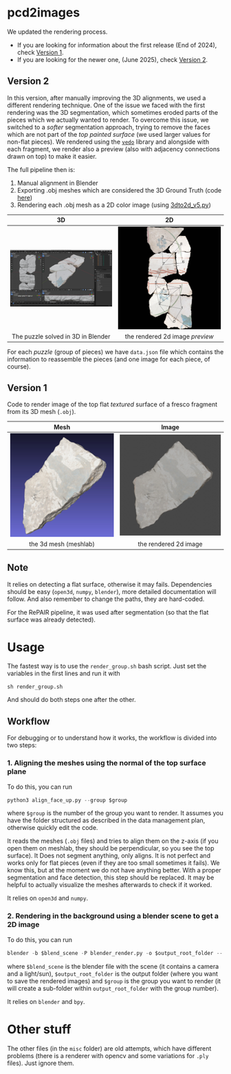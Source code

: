 # pcd2images

We updated the rendering process. 
- If you are looking for information about the first release (End of 2024), check [Version 1](https://github.com/RePAIRProject/pcd2images?tab=readme-ov-file#version-1). 
- If you are looking for the newer one, (June 2025), check [Version 2](https://github.com/RePAIRProject/pcd2images?tab=readme-ov-file#version-2).


## Version 2

In this version, after manually improving the 3D alignments, we used a different rendering technique. One of the issue we faced with the first rendering was the 3D segmentation, which sometimes eroded parts of the pieces which we actually wanted to render. 
To overcome this issue, we switched to a *softer* segmentation approach, trying to remove the faces which are not part of the *top painted surface* (we used larger values for non-flat pieces).
We rendered using the [`vedo`](https://vedo.embl.es/) library and alongside with each fragment, we render also a preview (also with adjacency connections drawn on top) to make it easier. 

The full pipeline then is:
1. Manual alignment in Blender 
2. Exporting .obj meshes which are considered the 3D Ground Truth (code [here](https://github.com/RePAIRProject/repair_ground_truth))
3. Rendering each .obj mesh as a 2D color image (using [3dto2d_v5.py](https://github.com/RePAIRProject/pcd2images/blob/main/3dto2d_v5.py))

| 3D | 2D |
|:----:|:-----:|
|![3d mesh](imgs/v2/blender.jpg)|![rendered 2d image](imgs/v2/adjacency_preview.jpg)|
| The puzzle solved in 3D in Blender | the rendered 2d image *preview* |

For each *puzzle* (group of pieces) we have `data.json` file which contains the information to reassemble the pieces (and one image for each piece, of course).

## Version 1
Code to render image of the top flat *textured* surface of a fresco fragment from its 3D mesh (`.obj`). 

| Mesh | Image |
|:----:|:-----:|
|![3d mesh](imgs/mesh.jpg)|![rendered 2d image](imgs/example_rendered.jpg)|
| the 3d mesh (meshlab) | the rendered 2d image |

## Note
It relies on detecting a flat surface, otherwise it may fails. 
Dependencies should be easy (`open3d`, `numpy`, `blender`), more detailed documentation will follow.
And also remember to change the paths, they are hard-coded.

For the RePAIR pipeline, it was used after segmentation (so that the flat surface was already detected).

# Usage 
The fastest way is to use the `render_group.sh` bash script.
Just set the variables in the first lines and run it with 
```
sh render_group.sh
```
And should do both steps one after the other.

## Workflow
For debugging or to understand how it works, the workflow is divided into two steps:

### 1. Aligning the meshes using the normal of the top surface plane
To do this, you can run 
```python
python3 align_face_up.py --group $group
```
where `$group` is the number of the group you want to render. It assumes you have the folder structured as described in the data management plan, otherwise quickly edit the code.

It reads the meshes (`.obj` files) and tries to align them on the z-axis (if you open them on meshlab, they should be perpendicular, so you see the top surface). 
It Does not segment anything, only aligns. It is not perfect and works only for flat pieces (even if they are too small sometimes it fails).
We know this, but at the moment we do not have anything better. With a proper segmentation and face detection, this step should be replaced.
It may be helpful to actually visualize the meshes afterwards to check if it worked.

It relies on `open3d` and `numpy`.

### 2. Rendering in the background using a blender scene to get a 2D image
To do this, you can run 
```python 
blender -b $blend_scene -P blender_render.py -o $output_root_folder -- group $group
```
where `$blend_scene` is the blender file with the scene (it contains a camera and a light/sun), `$output_root_folder` is the output folder (where you want to save the rendered images) and `$group` is the group you want to render (it will create a sub-folder within `output_root_folder` with the group number).

It relies on `blender` and `bpy`.

# Other stuff 
The other files (in the `misc` folder) are old attempts, which have different problems (there is a renderer with opencv and some variations for `.ply` files). Just ignore them.
